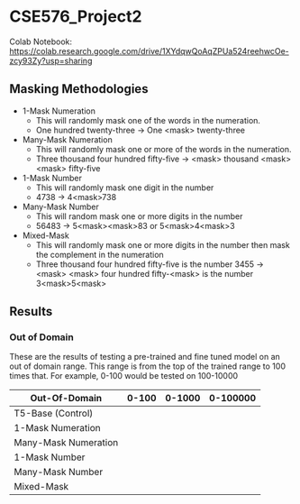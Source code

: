 # CSE576_Project2

Colab Notebook: https://colab.research.google.com/drive/1XYdqwQoAqZPUa524reehwcOe-zcy93Zy?usp=sharing

## Masking Methodologies

- 1-Mask Numeration
   - This will randomly mask one of the words in the numeration.
   - One hundred twenty-three -> One \<mask> twenty-three
- Many-Mask Numeration
  - This will randomly mask one or more of the words in the numeration.
  - Three thousand four hundred fifty-five -> \<mask> thousand \<mask> \<mask> fifty-five
- 1-Mask Number
  - This will randomly mask one digit in the number
  - 4738 -> 4\<mask>738
- Many-Mask Number
  - This will random mask one or more digits in the number
  - 56483 -> 5\<mask>\<mask>83 or 5\<mask>4\<mask>3
- Mixed-Mask
  - This will randomly mask one or more digits in the number then mask the complement in the numeration
  - Three thousand four hundred fifty-five is the number 3455 -> \<mask> \<mask> four hundred fifty-\<mask> is the number 3\<mask>5\<mask>

## Results

### Out of Domain
These are the results of testing a pre-trained and fine tuned model on an out of domain range. This range is from the top of the trained range to 100 times that. For example, 0-100 would be tested on 100-10000

|         Out-Of-Domain             | 0-100  | 0-1000  |  0-100000 
|----------------------|---|---|---|
| T5-Base (Control)    |   |   |   |
| 1-Mask Numeration    |   |   |   | 
| Many-Mask Numeration |   |   |   |   
| 1-Mask Number        |   |   |   |   
| Many-Mask Number     |   |   |   |   
| Mixed-Mask           |   |   |   |   
